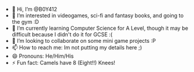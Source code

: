 - 👋 Hi, I’m @B0Y412
- 👀 I’m interested in videogames, sci-fi and fantasy books, and going to the gym :D
- 🌱 I’m currently learning Computer Science for A Level, though it may be difficult because I didn't do it for GCSE :(
- 💞️ I’m looking to collaborate on some mini game projects :P
- 📫 How to reach me: Im not putting my details here ;)
- 😄 Pronouns: He/Him/His
- ⚡ Fun fact: Camels have 8 (Eight!!) Knees!

<!---
B0Y412/B0Y412 is a ✨ special ✨ repository because its `README.md` (this file) appears on your GitHub profile.
You can click the Preview link to take a look at your changes.
--->
